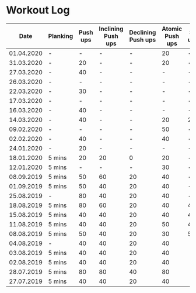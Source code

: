 # Workout Log

| Date | Planking | Push ups | Inclining Push ups | Declining Push ups | Atomic Push ups | Sit ups | Knee Raise |
| --- | --- | --- | --- | --- | --- | --- | --- |
| 01.04.2020 | - | - | - | - | 20 | - | 20 | 
| 31.03.2020 | - | 20 | - | - | 20 | - | 40 | 
| 27.03.2020 | - | 40 | - | - | - | - | 40 | 
| 26.03.2020 | - | - | - | - | - | - | 10 | 
| 22.03.2020 | - | 30 | - | - | - | - | - | 
| 17.03.2020 | - | - | - | - | - | - | 40 | 
| 16.03.2020 | - | 40 | - | - | - | - | - | 
| 14.03.2020 | - | 40 | - | - | 20 | 20 | 20 |
| 09.02.2020 | - | - | - | - | 50 | - | 50 |
| 02.02.2020 | - | 40 | - | - | 40 | - | 20 |
| 24.01.2020 | - | 20 | - | - | - | - | 10 | 
| 18.01.2020 | 5 mins | 20 | 20 | 0 | 20 | - | 20 |
| 12.01.2020 | 5 mins | - | - | - | 30 | - | - |
| 08.09.2019 | 5 mins | 50 | 60 | 20 | 40 | - | 40 |
| 01.09.2019 | 5 mins | 50 | 40 | 20 | 40 | - | - | 
| 25.08.2019 | - | 80 | 40 | 20 | 40 | - | - |
| 18.08.2019 | 5 mins | 80 | 60 | 20 | 40 | 40 | - |
| 15.08.2019 | 5 mins | 40 | 40 | 20 | 40 | 40 | - |
| 11.08.2019 | 5 mins | 40 | 40 | 20 | 50 | 40 | 40 |
| 08.08.2019 | 5 mins | 50 | 40 | 20 | 30 | 50 | |
| 04.08.2019 | - | 40 | 40 | 20 | 40 | | |
| 03.08.2019 | 5 mins | 40 | 40 | 20 | 40 | | |
| 02.08.2019 | 5 mins | 40 | 40 | 20 | 40 | | |
| 28.07.2019 | 5 mins | 80 | 80 | 40 | 80 | | |
| 27.07.2019 | 5 mins | 40 | 40 | 20 | 40 | | |
